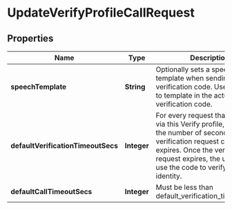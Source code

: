 

# UpdateVerifyProfileCallRequest


## Properties

Name | Type | Description | Notes
------------ | ------------- | ------------- | -------------
**speechTemplate** | **String** | Optionally sets a speech text template when sending the verification code. Uses &#x60;{code}&#x60; to template in the actual verification code. |  [optional]
**defaultVerificationTimeoutSecs** | **Integer** | For every request that is initiated via this Verify profile, this sets the number of seconds before a verification request code expires. Once the verification request expires, the user cannot use the code to verify their identity. |  [optional]
**defaultCallTimeoutSecs** | **Integer** | Must be less than default_verification_timeout_secs |  [optional]



